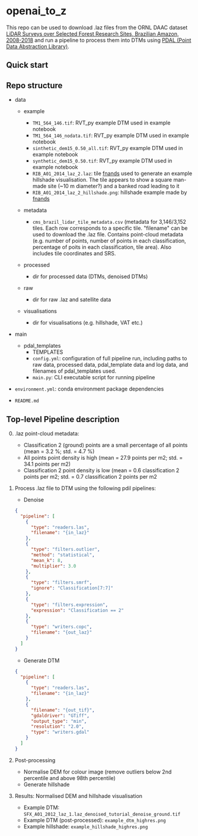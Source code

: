 # openai_to_z

This repo can be used to download .laz files from the ORNL DAAC dataset [LiDAR Surveys over Selected Forest Research Sites, Brazilian Amazon, 2008-2018](https://daac.ornl.gov/CMS/guides/LiDAR_Forest_Inventory_Brazil.html) and run a pipeline to process them into DTMs using [PDAL (Point Data Abstraction Library)](https://pdal.io/en/stable/).

## Quick start

## Repo structure

- data

  - example

    - `TM1_564_146.tif`: RVT_py example DTM used in example notebook
    - `TM1_564_146_nodata.tif`: RVT_py example DTM used in example notebook
    - `sinthetic_dem15_0.50_all.tif`: RVT_py example DTM used in example notebook
    - `synthetic_dem15_0.50.tif`: RVT_py example DTM used in example notebook
    - `RIB_A01_2014_laz_2.laz`: tile [fnands](https://www.kaggle.com/fnands) used to generate an example hillshade visualisation. The tile appears to show a square man-made site (~10 m diameter?) and a banked road leading to it
    - `RIB_A01_2014_laz_2_hillshade.png`: hillshade example made by [fnands](https://www.kaggle.com/fnands)

  - metadata

    - `cms_brazil_lidar_tile_metadata.csv` (metadata for 3,146/3,152 tiles. Each row corresponds to a specific tile. "filename" can be used to download the .laz file. Contains point-cloud metadata (e.g. number of points, number of points in each classification, percentage of poits in each classification, tile area). Also includes tile coordinates and SRS.

  - processed
    - dir for processed data (DTMs, denoised DTMs)
  - raw
    - dir for raw .laz and satellite data
  - visualisations
    - dir for visualisations (e.g. hillshade, VAT etc.)

- main
  - pdal_templates
    - TEMPLATES
    - `config.yml`: configuration of full pipeline run, including paths to raw data, processed data, pdal_template data and log data, and filenames of pdal_templates used.
    - `main.py`: CLI executable script for running pipeline
- `environment.yml`: conda environment package dependencies
- `README.md`

## Top-level Pipeline description

0. .laz point-cloud metadata:
   - Classification 2 (ground) points are a small percentage of all points (mean = 3.2 %; std. = 4.7 %)
   - All points point density is high (mean = 27.9 points per m2; std. = 34.1 points per m2)
   - Classification 2 point density is low (mean = 0.6 classification 2 points per m2; std. = 0.7 classification 2 points per m2
1. Process .laz file to DTM using the following pdil pipelines:

   - Denoise

   ```json
   {
     "pipeline": [
       {
         "type": "readers.las",
         "filename": "{in_laz}"
       },
       {
         "type": "filters.outlier",
         "method": "statistical",
         "mean_k": 8,
         "multiplier": 3.0
       },
       {
         "type": "filters.smrf",
         "ignore": "Classification[7:7]"
       },
       {
         "type": "filters.expression",
         "expression": "Classification == 2"
       },
       {
         "type": "writers.copc",
         "filename": "{out_laz}"
       }
     ]
   }
   ```

   - Generate DTM

   ```json
   {
     "pipeline": [
       {
         "type": "readers.las",
         "filename": "{in_laz}"
       },
       {
         "filename": "{out_tif}",
         "gdaldriver": "GTiff",
         "output_type": "min",
         "resolution": "2.0",
         "type": "writers.gdal"
       }
     ]
   }
   ```

2. Post-processing
   - Normalise DEM for colour image (remove outliers below 2nd percentile and above 98th percentile)
   - Generate hillshade
3. Results: Normalised DEM and hillshade visualisation
   - Example DTM: `SFX_A01_2012_laz_1.laz_denoised_tutorial_denoise_ground.tif`
   - Example DTM (post-processed): `example_dtm_highres.png`
   - Example hillshade: `example_hillshade_highres.png`
